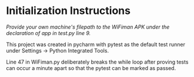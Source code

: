 # Initialization Instructions
_Provide your own machine's filepath to the WiFiman APK under the declaration of app in test.py line 9._

This project was created in pycharm with pytest as the default test runner under Settings -> Python Integrated Tools.

Line 47 in WiFiman.py deliberately breaks the while loop after proving tests can occur a minute apart so that the pytest can be marked as passed.